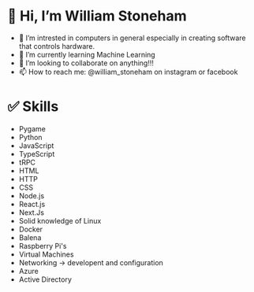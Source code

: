 # 👋 Hi, I’m William Stoneham
- 👀 I’m intrested in computers in general especially in creating software that controls hardware.
- 🌱 I’m currently learning Machine Learning
- 💞️ I’m looking to collaborate on anything!!!
- 📫 How to reach me: @william_stoneham on instagram or facebook
# ✅ Skills
-   Pygame
-   Python
-   JavaScript
-   TypeScript
-   tRPC
-   HTML
-   HTTP
-   CSS
-   Node.js
-   React.js
-   Next.Js
-   Solid knowledge of Linux
-   Docker
-   Balena
-   Raspberry Pi's
-   Virtual Machines
-   Networking -> developent and configuration
-   Azure
-   Active Directory
